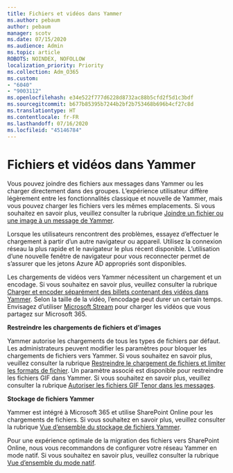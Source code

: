```yaml
---
title: Fichiers et vidéos dans Yammer
ms.author: pebaum
author: pebaum
manager: scotv
ms.date: 07/15/2020
ms.audience: Admin
ms.topic: article
ROBOTS: NOINDEX, NOFOLLOW
localization_priority: Priority
ms.collection: Adm_O365
ms.custom:
- "6040"
- "9003112"
ms.openlocfilehash: e34e522f777d6228d8732ac88b5cfd2f5d1c3bdf
ms.sourcegitcommit: b677b85395b7244b2bf2b753468b696b4cf27c8d
ms.translationtype: HT
ms.contentlocale: fr-FR
ms.lasthandoff: 07/16/2020
ms.locfileid: "45146784"
---
```

# <a name="files-and-videos-in-yammer"></a>Fichiers et vidéos dans Yammer

Vous pouvez joindre des fichiers aux messages dans Yammer ou les charger directement dans des groupes. L’expérience utilisateur diffère légèrement entre les fonctionnalités classique et nouvelle de Yammer, mais vous pouvez charger les fichiers vers les mêmes emplacements. Si vous souhaitez en savoir plus, veuillez consulter la rubrique [Joindre un fichier ou une image à un message de Yammer](https://support.microsoft.com/office/attach-a-file-or-image-to-a-yammer-message-f576d4d1-ad66-4ce4-9c43-46cf75978dbf).  

Lorsque les utilisateurs rencontrent des problèmes, essayez d’effectuer le chargement à partir d’un autre navigateur ou appareil. Utilisez la connexion réseau la plus rapide et le navigateur le plus récent disponible. L’utilisation d’une nouvelle fenêtre de navigateur pour vous reconnecter permet de s’assurer que les jetons Azure AD appropriés sont disponibles.

Les chargements de vidéos vers Yammer nécessitent un chargement et un encodage. Si vous souhaitez en savoir plus, veuillez consulter la rubrique [Charger et encoder séparément des billets contenant des vidéos dans Yammer](https://support.microsoft.com/office/video-posts-in-yammer-upload-and-encode-separately-5b3a348e-3a0a-4c4b-95b1-eabdf245ba25). Selon la taille de la vidéo, l’encodage peut durer un certain temps. Envisagez d’utiliser [Microsoft Stream](https://docs.microsoft.com/stream/overview) pour charger les vidéos que vous partagez sur Microsoft 365.

**Restreindre les chargements de fichiers et d’images**

Yammer autorise les chargements de tous les types de fichiers par défaut. Les administrateurs peuvent modifier les paramètres pour bloquer les chargements de fichiers vers Yammer. Si vous souhaitez en savoir plus, veuillez consulter la rubrique [Restreindre le chargement de fichiers et limiter les formats de fichier](https://docs.microsoft.com/yammer/configure-your-yammer-network/configure-yammer#restrict-who-can-upload-files-and-limit-file-formats). Un paramètre associé est disponible pour restreindre les fichiers GIF dans Yammer. Si vous souhaitez en savoir plus, veuillez consulter la rubrique [Autoriser les fichiers GIF Tenor dans les messages](https://docs.microsoft.com/yammer/configure-your-yammer-network/configure-yammer#allow-tenor-gifs-in-messages).

**Stockage de fichiers Yammer**

Yammer est intégré à Microsoft 365 et utilise SharePoint Online pour les chargements de fichiers. Si vous souhaitez en savoir plus, veuillez consulter la rubrique [Vue d’ensemble du stockage de fichiers Yammer](https://docs.microsoft.com/yammer/get-started-with-yammer/file-storage). 

Pour une expérience optimale de la migration des fichiers vers SharePoint Online, nous vous recommandons de configurer votre réseau Yammer en mode natif. Si vous souhaitez en savoir plus, veuillez consulter la rubrique [Vue d’ensemble du mode natif](https://docs.microsoft.com/yammer/configure-your-yammer-network/overview-native-mode). 